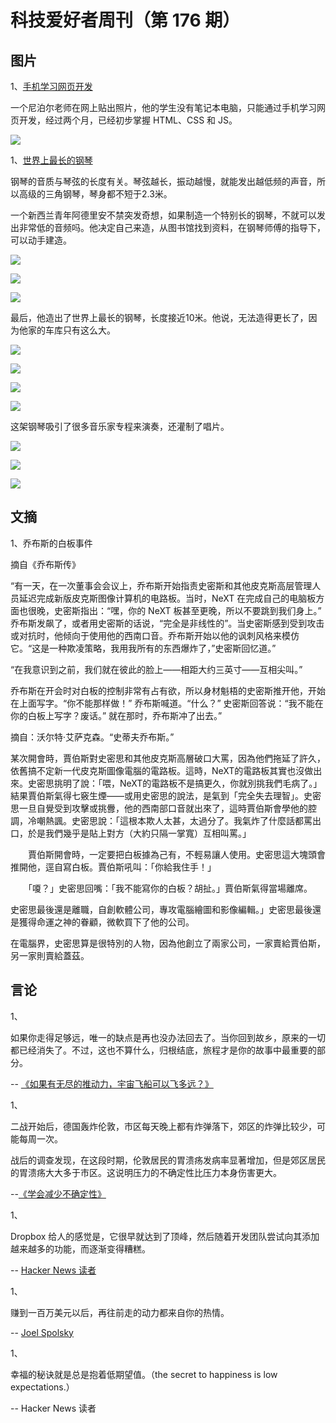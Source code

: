 # 科技爱好者周刊（第 176 期）

## 图片

1、[手机学习网页开发](https://www.linkedin.com/posts/shubham-sharma-34bbab18b_webdevelopment-css-html-activity-6820715919568961536-WApS/)

一个尼泊尔老师在网上贴出照片，他的学生没有笔记本电脑，只能通过手机学习网页开发，经过两个月，已经初步掌握 HTML、CSS 和 JS。

![](https://cdn.beekka.com/blogimg/asset/202107/bg2021072205.jpg)

1、[世界上最长的钢琴](https://www.alexanderpiano.nz/page/the-alexander-piano)

钢琴的音质与琴弦的长度有关。琴弦越长，振动越慢，就能发出越低频的声音，所以高级的三角钢琴，琴身都不短于2.3米。

一个新西兰青年阿德里安不禁突发奇想，如果制造一个特别长的钢琴，不就可以发出非常低的音频吗。他决定自己来造，从图书馆找到资料，在钢琴师傅的指导下，可以动手建造。

![](https://cdn.beekka.com/blogimg/asset/202107/bg2021071706.jpg)

![](https://cdn.beekka.com/blogimg/asset/202107/bg2021071707.jpg)

![](https://cdn.beekka.com/blogimg/asset/202107/bg2021071708.jpg)

最后，他造出了世界上最长的钢琴，长度接近10米。他说，无法造得更长了，因为他家的车库只有这么大。

![](https://cdn.beekka.com/blogimg/asset/202107/bg2021071704.jpg)

![](https://cdn.beekka.com/blogimg/asset/202107/bg2021071705.jpg)

![](https://cdn.beekka.com/blogimg/asset/202107/bg2021071709.jpg)

![](https://cdn.beekka.com/blogimg/asset/202107/bg2021071710.jpg)

这架钢琴吸引了很多音乐家专程来演奏，还灌制了唱片。

![](https://cdn.beekka.com/blogimg/asset/202107/bg2021071711.jpg)

![](https://cdn.beekka.com/blogimg/asset/202107/bg2021071712.jpg)

![](https://cdn.beekka.com/blogimg/asset/202107/bg2021071713.jpg)

## 文摘

1、乔布斯的白板事件

摘自《乔布斯传》

“有一天，在一次董事会会议上，乔布斯开始指责史密斯和其他皮克斯高层管理人员延迟完成新版皮克斯图像计算机的电路板。当时，NeXT 在完成自己的电脑板方面也很晚，史密斯指出：“嘿，你的 NeXT 板甚至更晚，所以不要跳到我们身上。” 乔布斯发飙了，或者用史密斯的话说，“完全是非线性的”。当史密斯感到受到攻击或对抗时，他倾向于使用他的西南口音。乔布斯开始以他的讽刺风格来模仿它。“这是一种欺凌策略，我用我所有的东西爆炸了，”史密斯回忆道。”

“在我意识到之前，我们就在彼此的脸上——相距大约三英寸——互相尖叫。”

乔布斯在开会时对白板的控制非常有占有欲，所以身材魁梧的史密斯推开他，开始在上面写字。“你不能那样做！” 乔布斯喊道。“什么？” 史密斯回答说：“我不能在你的白板上写字？废话。” 就在那时，乔布斯冲了出去。”

摘自：沃尔特·艾萨克森。“史蒂夫乔布斯。”

某次開會時，賈伯斯對史密思和其他皮克斯高層破口大罵，因為他們拖延了許久，依舊搞不定新一代皮克斯圖像電腦的電路板。這時，NeXT的電路板其實也沒做出來。史密思挑明了說：「喂，NeXT的電路板不是搞更久，你就別挑我們毛病了。」結果賈伯斯氣得七竅生煙——或用史密思的說法，是氣到「完全失去理智」。史密思一旦自覺受到攻擊或挑釁，他的西南部口音就出來了，這時賈伯斯會學他的腔調，冷嘲熱諷。史密思說：「這根本欺人太甚，太過分了。我氣炸了什麼話都罵出口，於是我們幾乎是貼上對方（大約只隔一掌寬）互相叫罵。」

　　賈伯斯開會時，一定要把白板據為己有，不輕易讓人使用。史密思這大塊頭會推開他，逕自寫白板。賈伯斯吼叫：「你給我住手！」

　　「嗄？」史密思回嘴：「我不能寫你的白板？胡扯。」賈伯斯氣得當場離席。

史密思最後還是離職，自創軟體公司，專攻電腦繪圖和影像編輯。」史密思最後還是獲得命運之神的眷顧，微軟買下了他的公司。

在電腦界，史密思算是很特別的人物，因為他創立了兩家公司，一家賣給賈伯斯，另一家則賣給蓋茲。

## 言论

1、

如果你走得足够远，唯一的缺点是再也没办法回去了。当你回到故乡，原来的一切都已经消失了。不过，这也不算什么，归根结底，旅程才是你的故事中最重要的部分。

-- [《如果有无尽的推动力，宇宙飞船可以飞多远？》](https://www.forbes.com/sites/startswithabang/2021/12/30/how-far-could-a-spaceship-go-if-we-never-ran-out-of-thrust/?sh=6d38da5429ee)

1、

二战开始后，德国轰炸伦敦，市区每天晚上都有炸弹落下，郊区的炸弹比较少，可能每周一次。

战后的调查发现，在这段时期，伦敦居民的胃溃疡发病率显著增加，但是郊区居民的胃溃疡大大多于市区。这说明压力的不确定性比压力本身伤害更大。

--[《学会减少不确定性》](https://ofdollarsanddata.com/become-an-uncertainty-killer/)

1、

Dropbox 给人的感觉是，它很早就达到了顶峰，然后随着开发团队尝试向其添加越来越多的功能，而逐渐变得糟糕。

-- [Hacker News 读者](https://news.ycombinator.com/item?id=28150985)

1、

赚到一百万美元以后，再往前走的动力都来自你的热情。

-- [Joel Spolsky](https://news.ycombinator.com/item?id=27865101)

1、

幸福的秘诀就是总是抱着低期望值。（the secret to happiness is low expectations.）

-- Hacker News 读者